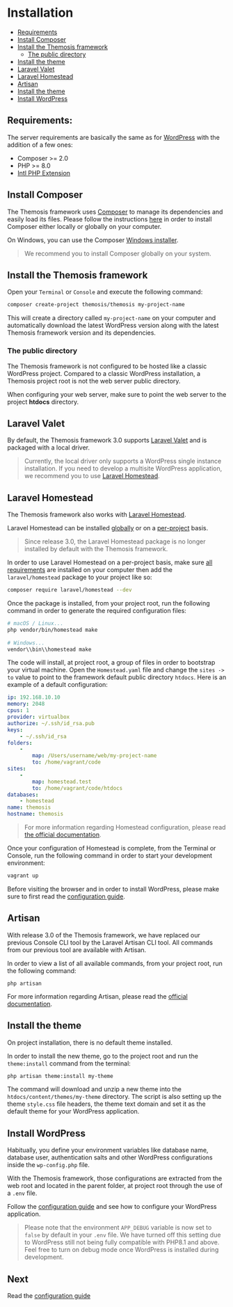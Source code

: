 Installation
============

- [Requirements](#requirements)
- [Install Composer](#install-composer)
- [Install the Themosis framework](#install-the-themosis-framework)
    - [The public directory](#the-public-directory)
- [Install the theme](#install-the-theme)
- [Laravel Valet](#laravel-valet)
- [Laravel Homestead](#laravel-homestead)
- [Artisan](#artisan)
- [Install the theme](#install-the-theme)
- [Install WordPress](#install-wordpress)

Requirements:
-------------

The server requirements are basically the same as for [WordPress](https://wordpress.org/about/requirements/) with the addition of a few ones:

- Composer >= 2.0
- PHP >= 8.0
- [Intl PHP Extension](http://php.net/manual/fr/intro.intl.php)

Install Composer
----------------

The Themosis framework uses [Composer](https://getcomposer.org/) to manage its dependencies and easily load its files. Please follow the instructions [here](https://getcomposer.org/doc/00-intro.md) in order to install Composer either locally or globally on your computer.

On Windows, you can use the Composer [Windows installer](https://getcomposer.org/Composer-Setup.exe).

> We recommend you to install Composer globally on your system.

Install the Themosis framework
------------------------------

Open your `Terminal` or `Console` and execute the following command:

```bash
composer create-project themosis/themosis my-project-name
```

This will create a directory called `my-project-name` on your computer and automatically download the latest WordPress version along with the latest Themosis framework version and its dependencies.

### The public directory

The Themosis framework is not configured to be hosted like a classic WordPress project. Compared to a classic WordPress installation, a Themosis project root is not the web server public directory.

When configuring your web server, make sure to point the web server to the project **htdocs** directory.

Laravel Valet
-------------

By default, the Themosis framework 3.0 supports [Laravel Valet](https://laravel.com/docs/valet) and is packaged with a local driver.

> Currently, the local driver only supports a WordPress single instance installation. If you need to develop a multisite WordPress application, we recommend you to use [Laravel Homestead](#laravel-homestead).

Laravel Homestead
-----------------

The Themosis framework also works with [Laravel Homestead](https://laravel.com/docs/homestead).

Laravel Homestead can be installed [globally](https://laravel.com/docs/homestead#installation-and-setup) or on a [per-project](https://laravel.com/docs/homestead#per-project-installation) basis.

> Since release 3.0, the Laravel Homestead package is no longer installed by default with the Themosis framework.

In order to use Laravel Homestead on a per-project basis, make sure [all requirements](https://laravel.com/docs/homestead#first-steps) are installed on your computer then add the `laravel/homestead` package to your project like so:

```bash
composer require laravel/homestead --dev
```

Once the package is installed, from your project root, run the following command in order to generate the required configuration files:

```bash
# macOS / Linux...
php vendor/bin/homestead make
 
# Windows...
vendor\\bin\\homestead make
```

The code will install, at project root, a group of files in order to bootstrap your virtual machine. Open the `Homestead.yaml` file and change the `sites -> to` value to point to the framework default public directory `htdocs`. Here is an example of a default configuration:

```yaml
ip: 192.168.10.10
memory: 2048
cpus: 1
provider: virtualbox
authorize: ~/.ssh/id_rsa.pub
keys:
    - ~/.ssh/id_rsa
folders:
    -
        map: /Users/username/web/my-project-name
        to: /home/vagrant/code
sites:
    -
        map: homestead.test
        to: /home/vagrant/code/htdocs
databases:
    - homestead
name: themosis
hostname: themosis
```

> For more information regarding Homestead configuration, please read [the official documentation](https://laravel.com/docs/homestead).

Once your configuration of Homestead is complete, from the Terminal or Console, run the following command in order to start your development environment:

```bash
vagrant up
```

Before visiting the browser and in order to install WordPress, please make sure to first read the [configuration guide]({{url}}/configuration).

Artisan
-------

With release 3.0 of the Themosis framework, we have replaced our previous Console CLI tool by the Laravel Artisan CLI tool. All commands from our previous tool are available with Artisan.

In order to view a list of all available commands, from your project root, run the following command:

```shell
php artisan
```

For more information regarding Artisan, please read the [official documentation](https://laravel.com/docs/artisan).

Install the theme
-----------------

On project installation, there is no default theme installed.

In order to install the new theme, go to the project root and run the `theme:install` command from the terminal:

```bash
php artisan theme:install my-theme
```

The command will download and unzip a new theme into the `htdocs/content/themes/my-theme` directory. The script is also setting up the theme `style.css` file headers, the theme text domain and set it as the default theme for your WordPress application.

Install WordPress
-----------------

Habitually, you define your environment variables like database name, database user, authentication salts and other WordPress configurations inside the `wp-config.php` file.

With the Themosis framework, those configurations are extracted from the web root and located in the parent folder, at project root through the use of a `.env` file.

Follow the [configuration guide]({{url}}/configuration) and see how to configure your WordPress application.

> Please note that the environment `APP_DEBUG` variable is now set to `false` by default in your `.env` file. We have turned off this setting due to WordPress still not being fully compatible with PHP8.1 and above. Feel free to turn on debug mode once WordPress is installed during development. 

Next
----
Read the [configuration guide]({{url}}/configuration)